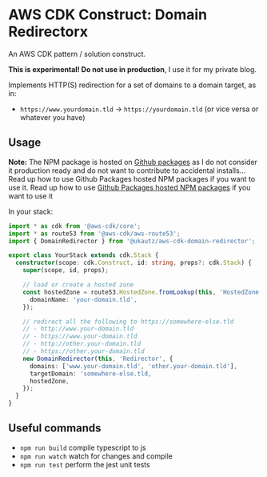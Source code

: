 # AWS CDK Construct: Domain Redirectorx

An AWS CDK pattern / solution construct.

**This is experimental! Do not use in production**, I use it for my private blog.

Implements HTTP(S) redirection for a set of domains to a domain target, as in:
- `https://www.yourdomain.tld` -> `https://yourdomain.tld` (or vice versa or whatever you have)

## Usage

**Note:** The NPM package is hosted on [Github packages](https://github.com/features/packages) as I do not consider it production ready and do not want to contribute to accidental installs… Read up how to use Github Packages hosted NPM packages if you want to use it. Read up how to use [Github Packages hosted NPM packages](https://docs.github.com/en/packages/guides/configuring-npm-for-use-with-github-packages#installing-a-package) if you want to use it

In your stack:

```typescript
import * as cdk from '@aws-cdk/core';
import * as route53 from '@aws-cdk/aws-route53';
import { DomainRedirector } from '@ukautz/aws-cdk-domain-redirector';

export class YourStack extends cdk.Stack {
  constructor(scope: cdk.Construct, id: string, props?: cdk.Stack) {
    super(scope, id, props);

    // load or create a hosted zone
    const hostedZone = route53.HostedZone.fromLookup(this, 'HostedZone', {
      domainName: 'your-domain.tld',
    });

    // redirect all the following to https://somewhere-else.tld
    // - http://www.your-domain.tld
    // - https://www.your-domain.tld
    // - http://other.your-domain.tld
    // - https://other.your-domain.tld
    new DomainRedirector(this, 'Redirector', {
      domains: ['www.your-domain.tld', 'other.your-domain.tld'],
      targetDomain: 'somewhere-else.tld,
      hostedZone,
    });
  }
}

```

## Useful commands

 * `npm run build`   compile typescript to js
 * `npm run watch`   watch for changes and compile
 * `npm run test`    perform the jest unit tests
